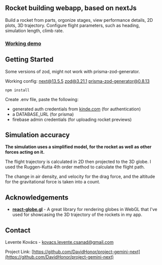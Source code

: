 ## Rocket building webapp, based on nextJs

Build a rocket from parts, orgonize stages, view performance details, 2D plots, 3D trajectory. Configure flight parameters, such as heading, simulation length, climb rate.

### [Working demo](https://project-gemini-next.vercel.app/about)

## Getting Started

Some versions of zod, might not work with prisma-zod-generator.

Working config: next@13.5.5 zod@3.21.1 prisma-zod-generator@0.8.13

    npm install

Create .env file, paste the following:

-   generated auth credentials from [kinde.com](https://kinde.com/) (for authentication)
-   a DATABASE_URL (for prisma)
-   firebase admin credentials (for uploading rocket previews)

## Simulation accuracy

**The simulation uses a simplified model, for the rocket as well as other forces acting on it.**

The flight trajectory is calculated in 2D then projected to the 3D globe. I used the Ruggen-Kutta 4th order method to calculate the flight path.

The change in air density, and velocity for the drag force, and the altitude for the gravitational force is taken into a count.

## Acknowledgements

-   **[react-globe.gl](https://github.com/vasturiano/react-globe.gl)** - A great library for rendering globes in WebGL that I've used for showcasing the 3D trajectory of the rockets in my app.

## Contact

Levente Kovács - kovacs.levente.csanad@gmail.com

Project Link: [https://github.com/DavidHonor/project-gemini-next](https://github.com/DavidHonor/project-gemini-next)

